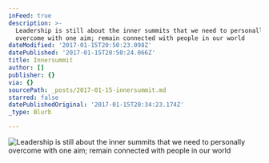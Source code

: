 ```yaml
---
inFeed: true
description: >-
  Leadership is still about the inner summits that we need to personally
  overcome with one aim; remain connected with people in our world
dateModified: '2017-01-15T20:50:23.098Z'
datePublished: '2017-01-15T20:50:24.066Z'
title: Innersummit
author: []
publisher: {}
via: {}
sourcePath: _posts/2017-01-15-innersummit.md
starred: false
datePublishedOriginal: '2017-01-15T20:34:23.174Z'
_type: Blurb

---
```

![Leadership is still about the inner summits that we need to personally overcome with one aim; remain connected with people in our world](https://the-grid-user-content.s3-us-west-2.amazonaws.com/82b840e9-0aad-429f-9a9c-edf929d87c83.png)